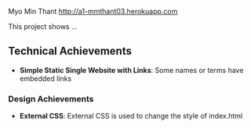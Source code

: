 Myo Min Thant
http://a1-mmthant03.herokuapp.com

This project shows ...

## Technical Achievements
- **Simple Static Single Website with Links**: Some names or terms have embedded links

### Design Achievements
- **External CSS**: External CSS is used to change the style of index.html 